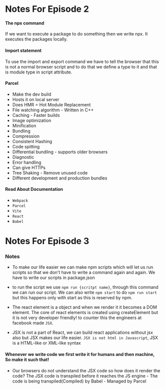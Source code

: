 # Notes For Episode 2

#### The npx command

If we want to execute a package to do something then we write npx. It executes the packages locally.

#### Import statement

To use the import and export command we have to tell the browser that this is not a normal browser script and to do that we define a type to it and that is module type in script attribute.

#### Parcel

- Make the dev build
- Hosts it on local server
- Does HMR = Hot Module Replacement
- File watching algorithm - Written in C++
- Caching - Faster builds
- Image optimization
- Minification
- Bundling
- Compression
- Consistent Hashing
- Code spitting
- Differential bundling - supports older browsers
- Diagnostic
- Error handling
- Can give HTTPs
- Tree Shaking - Remove unused code
- Different development and production bundles

#### Read About Documentation

- `Webpack`
- `Parcel`
- `Vite`
- `React`
- `Babel`

# Notes For Episode 3

### Notes

- To make our life easier we can make npm scripts which will let us run scripts so that we don't have to write a command again and again. We have to write our scripts in package.json

- to run the script we use `npm run {scritpt name}`, through this command we can run our script. We can also write `npm start` to do `npm run start` but this happens only with start as this is reserved by npm.

- The react element is a object and when we render it it becomes a DOM element. The core of react elements is created using createElement but it is not very developer friendly! to counter this the engineers at facebook made `JSX`.

- JSX is not a part of React, we can build react applications without jsx also but JSX makes our life easier. `JSX is not html in Javascript`, JSX is a HTML-like or XML-like syntax

#### Whenever we write code we first write it for humans and then machine, So make it such that!

- Our browsers do not understand the JSX code so how does it render the code? The JSX code is transpiled before it reaches the JS engine - The code is being transpiled(Compiled) by Babel - Managed by Parcel